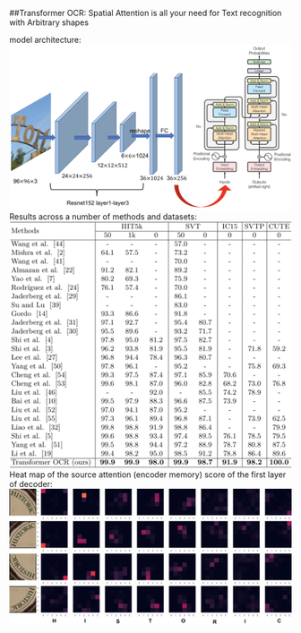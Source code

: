 ##Transformer OCR: Spatial Attention is all your need for Text recognition with Arbitrary shapes


model architecture:
![avatar](art.png)
Results across a number of methods and datasets:
![avatar](result.png)
Heat map of the source attention (encoder memory) score of the first layer of decoder:
![avatar](heatmap.png)

